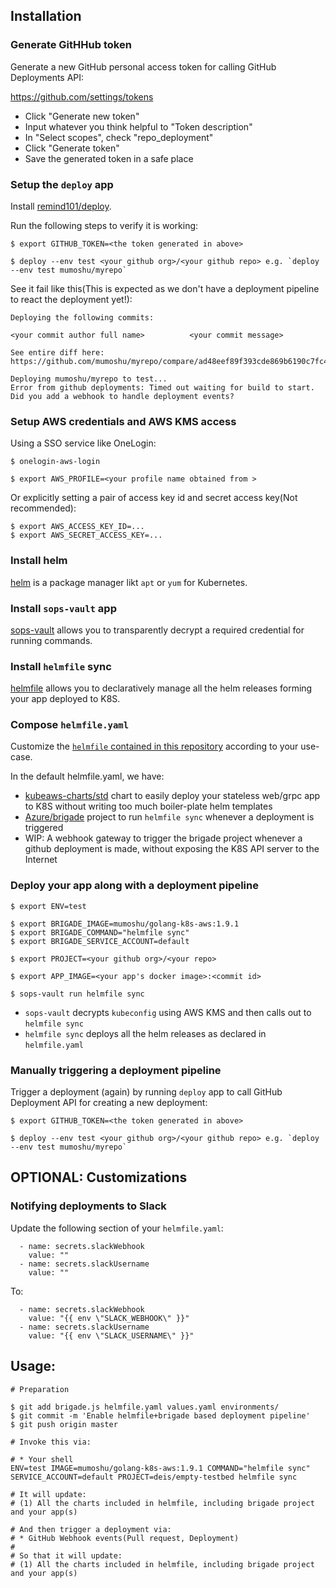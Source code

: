 ## Installation

### Generate GitHHub token

Generate a new GitHub personal access token for calling GitHub Deployments API:

https://github.com/settings/tokens

- Click "Generate new token"
- Input whatever you think helpful to "Token description"
- In "Select scopes", check "repo_deployment"
- Click "Generate token"
- Save the generated token in a safe place

### Setup the `deploy` app

Install [remind101/deploy](https://github.com/remind101/deploy).

Run the following steps to verify it is working:

```
$ export GITHUB_TOKEN=<the token generated in above>

$ deploy --env test <your github org>/<your github repo> e.g. `deploy --env test mumoshu/myrepo`
```

See it fail like this(This is expected as we don't have a deployment pipeline to react the deployment yet!):

```
Deploying the following commits:

<your commit author full name>        	<your commit message>

See entire diff here: https://github.com/mumoshu/myrepo/compare/ad48eef89f393cde869b6190c7fc406e19bbd8ce...master

Deploying mumoshu/myrepo to test...
Error from github deployments: Timed out waiting for build to start. Did you add a webhook to handle deployment events?
```

### Setup AWS credentials and AWS KMS access

Using a SSO service like OneLogin:

```
$ onelogin-aws-login

$ export AWS_PROFILE=<your profile name obtained from >
```

Or explicitly setting a pair of access key id and secret access key(Not recommended):

```
$ export AWS_ACCESS_KEY_ID=...
$ export AWS_SECRET_ACCESS_KEY=...
```

### Install helm

[helm](https://github.com/kubernetes/helm/releases) is a package manager likt `apt` or `yum` for Kubernetes.

### Install `sops-vault` app

[sops-vault](https://github.com/mumoshu/sops-vault) allows you to transparently decrypt a required credential for running commands.

### Install `helmfile` sync

[helmfile](https://github.com/roboll/helmfile) allows you to declaratively manage all the helm releases forming your app deployed to K8S.

### Compose `helmfile.yaml`

Customize the [`helmfile` contained in this repository](https://github.com/mumoshu/kubeaws-cicd-pipeline-golang/blob/master/helmfile.yaml) according to your use-case.

In the default helmfile.yaml, we have:

- [kubeaws-charts/std](https://github.com/mumoshu/kubeaws-charts/tree/master/std) chart to easily deploy your stateless web/grpc app to K8S without writing too much boiler-plate helm templates
- [Azure/brigade](https://github.com/Azure/brigade) project to run `helmfile sync` whenever a deployment is triggered
- WIP: A webhook gateway to trigger the brigade project whenever a github deployment is made, without exposing the K8S API server to the Internet

### Deploy your app along with a deployment pipeline

```
$ export ENV=test

$ export BRIGADE_IMAGE=mumoshu/golang-k8s-aws:1.9.1
$ export BRIGADE_COMMAND="helmfile sync"
$ export BRIGADE_SERVICE_ACCOUNT=default

$ export PROJECT=<your github org>/<your repo>

$ export APP_IMAGE=<your app's docker image>:<commit id>

$ sops-vault run helmfile sync
```

- `sops-vault` decrypts `kubeconfig` using AWS KMS and then calls out to `helmfile sync`
- `helmfile sync` deploys all the helm releases as declared in `helmfile.yaml`

### Manually triggering a deployment pipeline

Trigger a deployment (again) by running `deploy` app to call GitHub Deployment API for creating a new deployment:

```
$ export GITHUB_TOKEN=<the token generated in above>

$ deploy --env test <your github org>/<your github repo> e.g. `deploy --env test mumoshu/myrepo`
```

## OPTIONAL: Customizations

### Notifying deployments to Slack

Update the following section of your `helmfile.yaml`:

```
  - name: secrets.slackWebhook
    value: ""
  - name: secrets.slackUsername
    value: ""
```

To:

```
  - name: secrets.slackWebhook
    value: "{{ env \"SLACK_WEBHOOK\" }}"
  - name: secrets.slackUsername
    value: "{{ env \"SLACK_USERNAME\" }}"
```

## Usage:

```
# Preparation

$ git add brigade.js helmfile.yaml values.yaml environments/
$ git commit -m 'Enable helmfile+brigade based deployment pipeline'
$ git push origin master

# Invoke this via:

# * Your shell
ENV=test IMAGE=mumoshu/golang-k8s-aws:1.9.1 COMMAND="helmfile sync" SERVICE_ACCOUNT=default PROJECT=deis/empty-testbed helmfile sync

# It will update:
# (1) All the charts included in helmfile, including brigade project and your app(s)

# And then trigger a deployment via:
# * GitHub Webhook events(Pull request, Deployment)
#
# So that it will update:
# (1) All the charts included in helmfile, including brigade project and your app(s)
```
